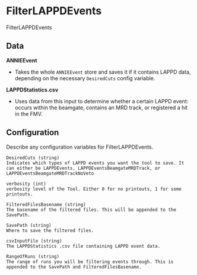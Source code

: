 # FilterLAPPDEvents

FilterLAPPDEvents

## Data


**ANNIEEvent**
* Takes the whole `ANNIEEvent` store and saves it if it contains LAPPD data, depending on the necessary `DesiredCuts` config variable.

**LAPPDStatistics<runnumbers>.csv** 
* Uses data from this input to determine whether a certain LAPPD event: occurs within the beamgate, contains an MRD track, or registered a hit in the FMV.


## Configuration

Describe any configuration variables for FilterLAPPDEvents.

```
DesiredCuts (string)
Indicates which types of LAPPD events you want the tool to save. It can either be LAPPDEvents, LAPPDEventsBeamgateMRDTrack, or LAPPDEventsBeamgateMRDTrackNoVeto

verbosity (int)
verbosity level of the Tool. Either 0 for no printouts, 1 for some printouts.

FilteredFilesBasename (string)
The basename of the filtered files. This will be appended to the SavePath.

SavePath (string)
Where to save the filtered files.

csvInputFile (string)
The LAPPDStatistics .csv file containing LAPPD event data.

RangeOfRuns (string)
The range of runs you will be filtering events through. This is appended to the SavePath and FilteredFilesBasename.
```

